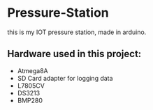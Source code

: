 # Pressure-Station
this is my IOT pressure station, made in arduino.

## Hardware used in this project:
- Atmega8A
- SD Card adapter for logging data
- L7805CV
- DS3213
- BMP280
